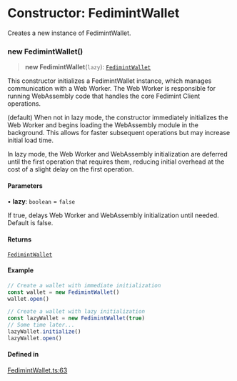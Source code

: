 # Constructor: FedimintWallet

Creates a new instance of FedimintWallet.

### new FedimintWallet()

> **new FedimintWallet**(`lazy`): [`FedimintWallet`]()

This constructor initializes a FedimintWallet instance, which manages communication
with a Web Worker. The Web Worker is responsible for running WebAssembly code that
handles the core Fedimint Client operations.

(default) When not in lazy mode, the constructor immediately initializes the
Web Worker and begins loading the WebAssembly module in the background. This
allows for faster subsequent operations but may increase initial load time.

In lazy mode, the Web Worker and WebAssembly initialization are deferred until
the first operation that requires them, reducing initial overhead at the cost
of a slight delay on the first operation.

#### Parameters

• **lazy**: `boolean` = `false`

If true, delays Web Worker and WebAssembly initialization
until needed. Default is false.

#### Returns

[`FedimintWallet`](constructor.md)

#### Example

```ts
// Create a wallet with immediate initialization
const wallet = new FedimintWallet()
wallet.open()

// Create a wallet with lazy initialization
const lazyWallet = new FedimintWallet(true)
// Some time later...
lazyWallet.initialize()
lazyWallet.open()
```

#### Defined in

[FedimintWallet.ts:63](https://github.com/fedimint/fedimint-web-sdk/blob/451b02527305a23fec3a269d39bde9a3ec377df2/packages/core-web/src/FedimintWallet.ts#L63)
